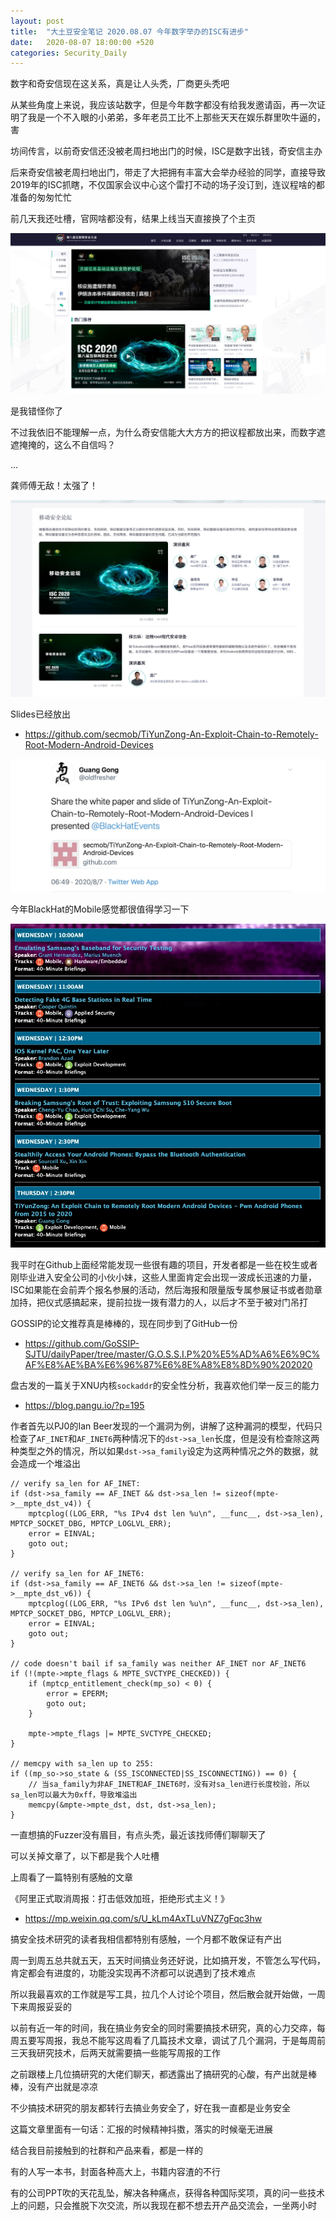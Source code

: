 ```yaml
---
layout: post
title:  "大土豆安全笔记 2020.08.07 今年数字举办的ISC有进步"
date:   2020-08-07 18:00:00 +520
categories: Security_Daily
---
```


数字和奇安信现在这关系，真是让人头秃，厂商更头秃吧

从某些角度上来说，我应该站数字，但是今年数字都没有给我发邀请函，再一次证明了我是一个不入眼的小弟弟，多年老员工比不上那些天天在娱乐群里吹牛逼的，害

坊间传言，以前奇安信还没被老周扫地出门的时候，ISC是数字出钱，奇安信主办

后来奇安信被老周扫地出门，带走了大把拥有丰富大会举办经验的同学，直接导致2019年的ISC抓瞎，不仅国家会议中心这个雷打不动的场子没订到，连议程啥的都准备的匆匆忙忙

前几天我还吐槽，官网啥都没有，结果上线当天直接换了个主页

![IMAGE](/assets/resources/174DB1BF996A2906D34087D8D79AC470.jpg)

是我错怪你了

不过我依旧不能理解一点，为什么奇安信能大大方方的把议程都放出来，而数字遮遮掩掩的，这么不自信吗？

...

龚师傅无敌！太强了！

![IMAGE](/assets/resources/7FEC3028A5970F171BA4A226E99AB391.jpg)

Slides已经放出
- https://github.com/secmob/TiYunZong-An-Exploit-Chain-to-Remotely-Root-Modern-Android-Devices

![IMAGE](/assets/resources/3C7B15FFAADCF132CE20E5E7DF519DE5.jpg)

今年BlackHat的Mobile感觉都很值得学习一下

![IMAGE](/assets/resources/ECF3482DA28861BF242B63196EA99301.jpg)

我平时在Github上面经常能发现一些很有趣的项目，开发者都是一些在校生或者刚毕业进入安全公司的小伙小妹，这些人里面肯定会出现一波成长迅速的力量，ISC如果能在会前弄个报名参展的活动，然后海报和限量版专属参展证书或者勋章加持，把仪式感搞起来，提前拉拢一拨有潜力的人，以后才不至于被对门吊打

GOSSIP的论文推荐真是棒棒的，现在同步到了GitHub一份
- https://github.com/GoSSIP-SJTU/dailyPaper/tree/master/G.O.S.S.I.P%20%E5%AD%A6%E6%9C%AF%E8%AE%BA%E6%96%87%E6%8E%A8%E8%8D%90%202020

盘古发的一篇关于XNU内核`sockaddr`的安全性分析，我喜欢他们举一反三的能力
- https://blog.pangu.io/?p=195

作者首先以PJ0的Ian Beer发现的一个漏洞为例，讲解了这种漏洞的模型，代码只检查了`AF_INET`和`AF_INET6`两种情况下的`dst->sa_len`长度，但是没有检查除这两种类型之外的情况，所以如果`dst->sa_family`设定为这两种情况之外的数据，就会造成一个堆溢出
```
// verify sa_len for AF_INET:
if (dst->sa_family == AF_INET && dst->sa_len != sizeof(mpte->__mpte_dst_v4)) {
    mptcplog((LOG_ERR, "%s IPv4 dst len %u\n", __func__, dst->sa_len), MPTCP_SOCKET_DBG, MPTCP_LOGLVL_ERR);
    error = EINVAL;
    goto out;
}

// verify sa_len for AF_INET6:
if (dst->sa_family == AF_INET6 && dst->sa_len != sizeof(mpte->__mpte_dst_v6)) {
    mptcplog((LOG_ERR, "%s IPv6 dst len %u\n", __func__, dst->sa_len), MPTCP_SOCKET_DBG, MPTCP_LOGLVL_ERR);
    error = EINVAL;
    goto out;
}

// code doesn't bail if sa_family was neither AF_INET nor AF_INET6
if (!(mpte->mpte_flags & MPTE_SVCTYPE_CHECKED)) {
    if (mptcp_entitlement_check(mp_so) < 0) {
        error = EPERM;
        goto out;
    }

    mpte->mpte_flags |= MPTE_SVCTYPE_CHECKED;
}

// memcpy with sa_len up to 255:
if ((mp_so->so_state & (SS_ISCONNECTED|SS_ISCONNECTING)) == 0) {
    // 当sa_family为非AF_INET和AF_INET6时，没有对sa_len进行长度校验，所以sa_len可以最大为0xff，导致堆溢出
    memcpy(&mpte->mpte_dst, dst, dst->sa_len);
}
```

一直想搞的Fuzzer没有眉目，有点头秃，最近该找师傅们聊聊天了

可以关掉文章了，以下都是我个人吐槽

上周看了一篇特别有感触的文章

《阿里正式取消周报：打击低效加班，拒绝形式主义！》
- https://mp.weixin.qq.com/s/U_kLm4AxTLuVNZ7gFqc3hw

搞安全技术研究的读者我相信都特别有感触，一个月都不敢保证有产出

周一到周五总共就五天，五天时间搞业务还好说，比如搞开发，不管怎么写代码，肯定都会有进度的，功能没实现再不济都可以说遇到了技术难点

所以我最喜欢的工作就是写工具，拉几个人讨论个项目，然后散会就开始做，一周下来周报妥妥的

以前有近一年的时间，我在搞业务安全的同时需要搞技术研究，真的心力交瘁，每周五要写周报，我总不能写这周看了几篇技术文章，调试了几个漏洞，于是每周前三天我研究技术，后两天就需要搞一些能写周报的工作

之前跟楼上几位搞研究的大佬们聊天，都透露出了搞研究的心酸，有产出就是棒棒，没有产出就是凉凉

不少搞技术研究的朋友都转行去搞业务安全了，好在我一直都是业务安全

这篇文章里面有一句话：汇报的时候精神抖擞，落实的时候毫无进展

结合我目前接触到的社群和产品来看，都是一样的

有的人写一本书，封面各种高大上，书籍内容渣的不行

有的公司PPT吹的天花乱坠，解决各种痛点，获得各种国际奖项，真的问一些技术上的问题，只会推脱下次交流，所以我现在都不想去开产品交流会，一坐两小时
